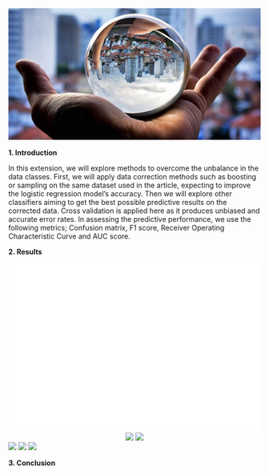 <img src="img.jpeg">

**1. Introduction**

In this extension, we will explore methods to overcome the unbalance in the data classes. First, we will apply data correction methods such as boosting or sampling on the same dataset used in the article, expecting to improve the logistic regression model’s accuracy. Then we will explore other classifiers aiming to get the best possible predictive results on the corrected data. Cross validation is applied here as it produces unbiased and accurate error rates. In assessing the predictive performance, we use the following metrics; Confusion matrix, F1 score, Receiver Operating Characteristic Curve and AUC score.

**2. Results**

<img src="images/final/LR_replication.png">

<div style="text-align:center">
<img src="images/final/LR_RF_replication_all_features.png" width = 450> <img src="images/final/LR_RF_GB_replication_all_features.png" width = 450>
</div>

<img src="images/final/KNN.png">

<img src="images/final/linear_SVM.png">

<img src="images/final/gradient_boost_all_features.png">


**3. Conclusion**
  

